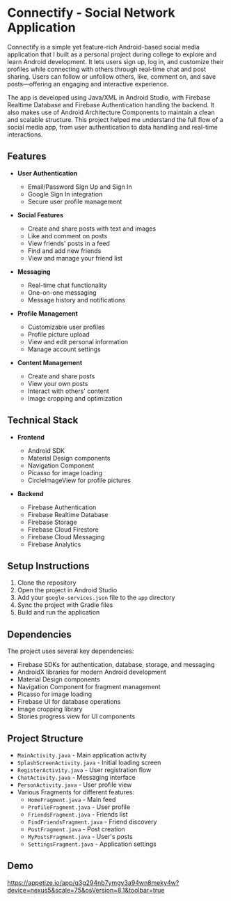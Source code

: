 # Connectify - Social Network Application

Connectify is a simple yet feature-rich Android-based social media application that I built as a personal project during college to explore and learn Android development. It lets users sign up, log in, and customize their profiles while connecting with others through real-time chat and post sharing. Users can follow or unfollow others, like, comment on, and save posts—offering an engaging and interactive experience.

The app is developed using Java/XML in Android Studio, with Firebase Realtime Database and Firebase Authentication handling the backend. It also makes use of Android Architecture Components to maintain a clean and scalable structure. This project helped me understand the full flow of a social media app, from user authentication to data handling and real-time interactions.

## Features

- **User Authentication**

  - Email/Password Sign Up and Sign In
  - Google Sign In integration
  - Secure user profile management

- **Social Features**

  - Create and share posts with text and images
  - Like and comment on posts
  - View friends' posts in a feed
  - Find and add new friends
  - View and manage your friend list

- **Messaging**

  - Real-time chat functionality
  - One-on-one messaging
  - Message history and notifications

- **Profile Management**

  - Customizable user profiles
  - Profile picture upload
  - View and edit personal information
  - Manage account settings

- **Content Management**
  - Create and share posts
  - View your own posts
  - Interact with others' content
  - Image cropping and optimization

## Technical Stack

- **Frontend**

  - Android SDK
  - Material Design components
  - Navigation Component
  - Picasso for image loading
  - CircleImageView for profile pictures

- **Backend**
  - Firebase Authentication
  - Firebase Realtime Database
  - Firebase Storage
  - Firebase Cloud Firestore
  - Firebase Cloud Messaging
  - Firebase Analytics

## Setup Instructions

1. Clone the repository
2. Open the project in Android Studio
3. Add your `google-services.json` file to the `app` directory
4. Sync the project with Gradle files
5. Build and run the application

## Dependencies

The project uses several key dependencies:

- Firebase SDKs for authentication, database, storage, and messaging
- AndroidX libraries for modern Android development
- Material Design components
- Navigation Component for fragment management
- Picasso for image loading
- Firebase UI for database operations
- Image cropping library
- Stories progress view for UI components

## Project Structure

- `MainActivity.java` - Main application activity
- `SplashScreenActivity.java` - Initial loading screen
- `RegisterActivity.java` - User registration flow
- `ChatActivity.java` - Messaging interface
- `PersonActivity.java` - User profile view
- Various Fragments for different features:
  - `HomeFragment.java` - Main feed
  - `ProfileFragment.java` - User profile
  - `FriendsFragment.java` - Friends list
  - `FindFriendsFragment.java` - Friend discovery
  - `PostFragment.java` - Post creation
  - `MyPostsFragment.java` - User's posts
  - `SettingsFragment.java` - Application settings

## Demo

https://appetize.io/app/q3g294nb7ymgy3a94wn8meky4w?device=nexus5&scale=75&osVersion=8.1&toolbar=true
